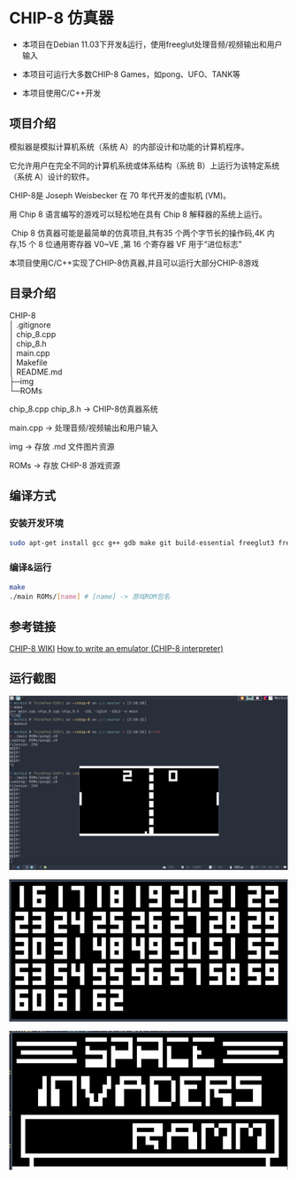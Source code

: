 # CHIP-8 仿真器

- 本项目在Debian 11.03下开发&运行，使用freeglut处理音频/视频输出和用户输入

- 本项目可运行大多数CHIP-8 Games，如pong、UFO、TANK等

- 本项目使用C/C++开发

## 项目介绍

模拟器是模拟计算机系统（系统 A）的内部设计和功能的计算机程序。

它允许用户在完全不同的计算机系统或体系结构（系统 B）上运行为该特定系统（系统 A）设计的软件。

CHIP-8是 Joseph Weisbecker 在 70 年代开发的虚拟机 (VM)。

用 Chip 8 语言编写的游戏可以轻松地在具有 Chip 8 解释器的系统上运行。

 Chip 8 仿真器可能是最简单的仿真项目,共有35 个两个字节长的操作码,4K 内存,15 个 8 位通用寄存器 V0~VE ,第 16 个寄存器 VF 用于“进位标志”

本项目使用C/C++实现了CHIP-8仿真器,并且可以运行大部分CHIP-8游戏

## 目录介绍

CHIP-8  
│ .gitignore  
│ chip_8.cpp  
│ chip_8.h  
│ main.cpp  
│ Makefile  
│ README.md  
├─img  
└─ROMs

chip_8.cpp chip_8.h -> CHIP-8仿真器系统

main.cpp -> 处理音频/视频输出和用户输入

img -> 存放 .md 文件图片资源

ROMs -> 存放 CHIP-8 游戏资源

## 编译方式

### 安装开发环境

```bash
sudo apt-get install gcc g++ gdb make git build-essential freeglut3 freeglut3-dev binutils-gold
```

### 编译&运行

```bash
make
./main ROMs/[name] # [name] -> 游戏ROM包名
```
## 参考链接
[CHIP-8 WIKI](https://en.wikipedia.org/wiki/CHIP-8#Opcode_table)
[How to write an emulator (CHIP-8 interpreter)](https://multigesture.net/articles/how-to-write-an-emulator-chip-8-interpreter/)

## 运行截图

![](https://github.com/TheMorbidArk/CHIP-8/blob/master/img/Game1.png)

![](https://github.com/TheMorbidArk/CHIP-8/blob/master/img/Game2.png)

![](https://github.com/TheMorbidArk/CHIP-8/blob/master/img/Game3.png)
